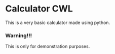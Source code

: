 # Calculator CWL

This is a very basic calculator made using python.

### Warning!!!

This is only for demonstration purposes.